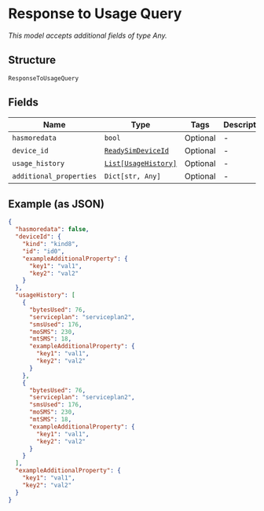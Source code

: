 
# Response to Usage Query

*This model accepts additional fields of type Any.*

## Structure

`ResponseToUsageQuery`

## Fields

| Name | Type | Tags | Description |
|  --- | --- | --- | --- |
| `hasmoredata` | `bool` | Optional | - |
| `device_id` | [`ReadySimDeviceId`](../../doc/models/ready-sim-device-id.md) | Optional | - |
| `usage_history` | [`List[UsageHistory]`](../../doc/models/usage-history.md) | Optional | - |
| `additional_properties` | `Dict[str, Any]` | Optional | - |

## Example (as JSON)

```json
{
  "hasmoredata": false,
  "deviceId": {
    "kind": "kind8",
    "id": "id0",
    "exampleAdditionalProperty": {
      "key1": "val1",
      "key2": "val2"
    }
  },
  "usageHistory": [
    {
      "bytesUsed": 76,
      "serviceplan": "serviceplan2",
      "smsUsed": 176,
      "moSMS": 230,
      "mtSMS": 18,
      "exampleAdditionalProperty": {
        "key1": "val1",
        "key2": "val2"
      }
    },
    {
      "bytesUsed": 76,
      "serviceplan": "serviceplan2",
      "smsUsed": 176,
      "moSMS": 230,
      "mtSMS": 18,
      "exampleAdditionalProperty": {
        "key1": "val1",
        "key2": "val2"
      }
    }
  ],
  "exampleAdditionalProperty": {
    "key1": "val1",
    "key2": "val2"
  }
}
```

